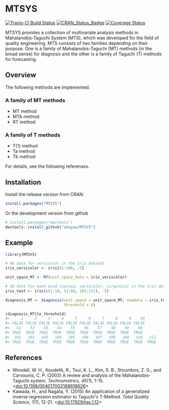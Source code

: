 MTSYS
=====

[![Travis-CI Build Status](https://travis-ci.org/okayaa/MTSYS.svg?branch=master)](https://travis-ci.org/okayaa/MTSYS) [![CRAN\_Status\_Badge](http://www.r-pkg.org/badges/version/MTSYS)](http://cran.r-project.org/package=MTSYS) [![Coverage Status](https://img.shields.io/codecov/c/github/okayaa/MTSYS/master.svg)](https://codecov.io/github/okayaa/MTSYS?branch=master)

MTSYS provides a collection of multivariate analysis methods in 
Mahalanobis-Taguchi System (MTS), which was developed for the field of quality 
engineering. MTS consists of two families depending on their purpose. One is a 
family of Mahalanobis-Taguchi (MT) methods (in the broad sense) for diagnosis 
and the other is a family of Taguchi (T) methods for forecasting.

Overview
--------

The following methods are implemented.

### A family of MT methods
-   MT method
-   MTA method
-   RT method

### A family of T methods
-   T(1) method
-   Ta method
-   Tb method

For details, see the following referenses.

Installation
------------

Install the release version from CRAN:

``` r
install.packages("MTSYS")
```

Or the development version from github

``` r
# install.packages("devtools")
devtools::install_github("okayaa/MTSYS")
```

Example
-------

``` r
library(MTSYS)

# 40 data for versicolor in the iris dataset
iris_versicolor <- iris[61:100, -5]

unit_space_MT <- MT(unit_space_data = iris_versicolor)

# 10 data for each kind (setosa, versicolor, virginica) in the iris dataset
iris_test <- iris[c(1:10, 51:60, 101:111), -5]

diagnosis_MT <- diagnosis(unit_space = unit_space_MT, newdata = iris_test, 
                          threshold = 4)

(diagnosis_MT$le_threshold)
#>     1     2     3     4     5     6     7     8     9    10
#> FALSE FALSE FALSE FALSE FALSE FALSE FALSE FALSE FALSE FALSE
#>   51    52    53    54    55    56    57    58    59    60   
#> TRUE  TRUE  TRUE  TRUE  TRUE  TRUE  TRUE  TRUE  TRUE  TRUE
#>  101   102   103   104   105   106   107   108   109   110   111 
#> TRUE  TRUE  TRUE  TRUE  TRUE  TRUE  TRUE  TRUE  TRUE  TRUE  TRUE 
```

References
----------

-   Woodall, W. H., Koudelik, R., Tsui, K. L., Kim, S. B., Stoumbos, Z. G., and
      Carvounis, C. P. (2003) A review and analysis of the Mahalanobis-Taguchi 
      system. *Technometrics, 45*(1), 1-15. \<[doi:10.1198/004017002188618626](http://dx.doi.org/10.1198/004017002188618626)\>
-   Kawada, H., and Nagata, Y. (2015) An application of a generalized inverse 
      regression estimator to Taguchi's T-Method. *Total Quality Science, 1*(1), 
      12-21. \<[doi:10.17929/tqs.1.12](http://dx.doi.org/10.17929/tqs.1.12)\>
